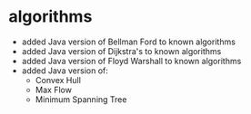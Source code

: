 # algorithms
- added Java version of Bellman Ford to known algorithms
- added Java version of Dijkstra's to known algorithms
- added Java version of Floyd Warshall to known algorithms
- added Java version of:
	- Convex Hull
	- Max Flow
	- Minimum Spanning Tree